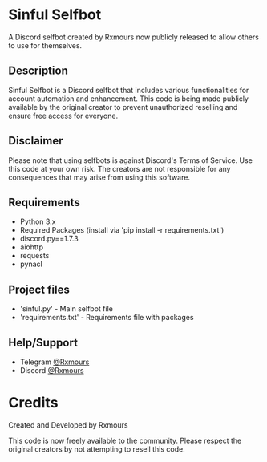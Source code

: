 # Sinful Selfbot

A Discord selfbot created by Rxmours now publicly released to allow others to use for themselves.

## Description

Sinful Selfbot is a Discord selfbot that includes various functionalities for account automation and enhancement. This code is being made publicly available by the original creator to prevent unauthorized reselling and ensure free access for everyone.

## Disclaimer

Please note that using selfbots is against Discord's Terms of Service. Use this code at your own risk. The creators are not responsible for any consequences that may arise from using this software.

## Requirements

- Python 3.x
- Required Packages (install via 'pip install -r requirements.txt')
 - discord.py==1.7.3
 - aiohttp
 - requests
 - pynacl

## Project files

- 'sinful.py' - Main selfbot file
- 'requirements.txt' - Requirements file with packages

## Help/Support

- Telegram [@Rxmours](https://t.me/rxmours)
- Discord [@Rxmours](https://discord.gg/NQ4yfTbS)

# Credits

Created and Developed by Rxmours

This code is now freely available to the community. Please respect the original creators by not attempting to resell this code.

